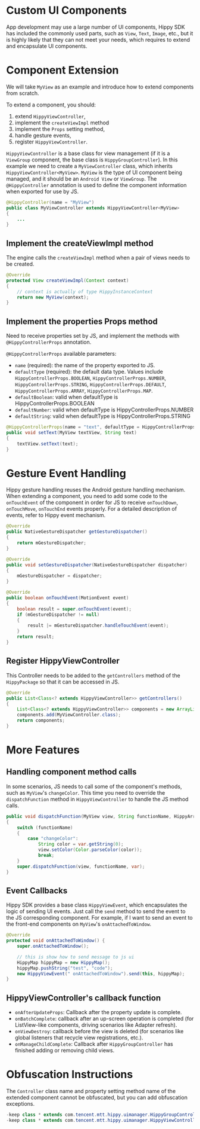 # Custom UI Components

App development may use a large number of UI components, Hippy SDK has included the commonly used parts, such as `View`, `Text`, `Image`, etc., but it is highly likely that they can not meet your needs, which requires to extend and encapsulate UI components.

# Component Extension

We will take `MyView` as an example and introduce how to extend components from scratch.

To extend a component, you should:

1. extend `HippyViewController`,
2. implement the `createViewImpl` method
3. implement the `Props` setting method,
4. handle gesture events,
5. register `HippyViewController`.

`HippyViewController` is a base class for view management (if it is a `ViewGroup` component, the base class is `HippyGroupController`).
In this example we need to create a `MyViewController` class, which inherits `HippyViewController<MyView>`. `MyView` is the type of UI component being managed, and it should be an `Android View` or `ViewGroup`. The `@HippyController` annotation is used to define the component information when exported for use by JS.

```java
@HippyController(name = "MyView")
public class MyViewController extends HippyViewController<MyView>
{
    ...
}
```

## Implement the createViewImpl method

The engine calls the `createViewImpl` method when a pair of views needs to be created.

``` java
@Override
protected View createViewImpl(Context context)
{
    // context is actually of type HippyInstanceContext
    return new MyView(context);
}
```

## Implement the properties Props method

Need to receive properties set by JS, and implement the methods with `@HippyControllerProps` annotation.

`@HippyControllerProps` available parameters:

- `name` (required): the name of the property exported to JS.
- `defaultType` (required): the default data type. Values include `HippyControllerProps.BOOLEAN`, `HippyControllerProps.NUMBER`, `HippyControllerProps.STRING`, `HippyControllerProps.DEFAULT`, `HippyControllerProps.ARRAY`, `HippyControllerProps.MAP`.
- `defaultBoolean`: valid when defaultType is HippyControllerProps.BOOLEAN
- `defaultNumber`: valid when defaultType is HippyControllerProps.NUMBER
- ``defaultString``: valid when defaultType is HippyControllerProps.STRING

```java
@HippyControllerProps(name = "text", defaultType = HippyControllerProps.STRING, defaultString = "")
public void setText(MyView textView, String text)
{
    textView.setText(text);
}
```

# Gesture Event Handling

Hippy gesture handling  reuses the Android gesture handling mechanism. When extending a component, you need to add some code to the `onTouchEvent` of the component in order for JS to receive `onTouchDown`, `onTouchMove`, `onTouchEnd` events properly. For a detailed description of events, refer to Hippy event mechanism.

``` java
@Override
public NativeGestureDispatcher getGestureDispatcher()
{
    return mGestureDispatcher;
}

@Override
public void setGestureDispatcher(NativeGestureDispatcher dispatcher)
{
    mGestureDispatcher = dispatcher;
}

@Override
public boolean onTouchEvent(MotionEvent event)
{
    boolean result = super.onTouchEvent(event);
    if (mGestureDispatcher != null)
    {
        result |= mGestureDispatcher.handleTouchEvent(event);
    }
    return result;
}
```

## Register HippyViewController

This Controller needs to be added to the `getControllers` method of the `HippyPackage` so that it can be accessed in JS.

``` java
@Override
public List<Class<? extends HippyViewController>> getControllers()
{
    List<Class<? extends HippyViewController>> components = new ArrayList<>();
    components.add(MyViewController.class);
    return components;
}
```

# More Features

## Handling component method calls

In some scenarios, JS needs to call some of the component's methods, such as `MyView`'s `changeColor`. This time you need to override the `dispatchFunction` method in `HippyViewController` to handle the JS method calls.

```java
public void dispatchFunction(MyView view, String functionName, HippyArray var)
{
    switch (functionName)
    {
        case "changeColor":
            String color = var.getString(0);
            view.setColor(Color.parseColor(color));
            break;
    }
    super.dispatchFunction(view, functionName, var);
}
```

## Event Callbacks

Hippy SDK provides a base class `HippyViewEvent`, which encapsulates the logic of sending UI events. Just call the `send` method to send the event to the JS corresponding component. For example, if I want to send an event to the front-end components on `MyView`'s `onAttachedToWindow`.

```java
@Override
protected void onAttachedToWindow() {
    super.onAttachedToWindow();

    // this is show how to send message to js ui
    HippyMap hippyMap = new HippyMap();
    hippyMap.pushString("test", "code");
    new HippyViewEvent(" onAttachedToWindow").send(this, hippyMap);
}
```

## HippyViewController's callback function

- `onAfterUpdateProps`: Callback after the property update is complete.
- `onBatchComplete`: callback after an up-screen operation is completed (for ListView-like components, driving scenarios like Adapter refresh).
- `onViewDestroy`: callback before the view is deleted (for scenarios like global listeners that recycle view registrations, etc.).
- `onManageChildComplete`: Callback after `HippyGroupController` has finished adding or removing child views.

# Obfuscation Instructions

The `Controller` class name and property setting method name of the extended component cannot be obfuscated, but you can add obfuscation exceptions.

```java
-keep class * extends com.tencent.mtt.hippy.uimanager.HippyGroupController{ public *;}
-keep class * extends com.tencent.mtt.hippy.uimanager.HippyViewController{ public *;}
```
